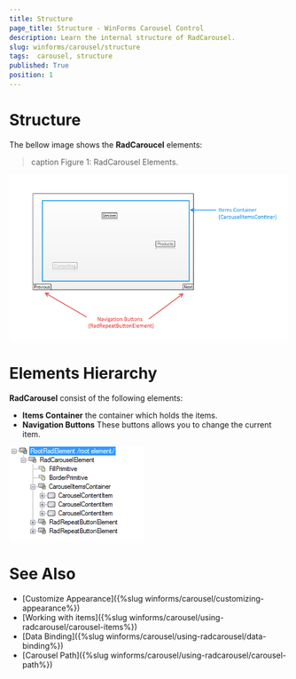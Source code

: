 ```yaml
---
title: Structure
page_title: Structure - WinForms Carousel Control
description: Learn the internal structure of RadCarousel. 
slug: winforms/carousel/structure
tags:  carousel, structure
published: True 
position: 1
---
```


# Structure

The bellow image shows the __RadCaroucel__ elements:

>caption Figure 1: RadCarousel Elements.

![carousel-structure 001](images/carousel-structure001.png)

# Elements Hierarchy

__RadCarousel__ consist of the following elements: 

* __Items Container__ the container which holds the items.
* __Navigation Buttons__ These buttons allows you to change the current item.

![carousel-structure 002](images/carousel-structure002.png)

# See Also

 * [Customize Appearance]({%slug winforms/carousel/customizing-appearance%})
 * [Working with items]({%slug  winforms/carousel/using-radcarousel/carousel-items%})
 * [Data Binding]({%slug winforms/carousel/using-radcarousel/data-binding%})
 * [Carousel Path]({%slug winforms/carousel/using-radcarousel/carousel-path%})

